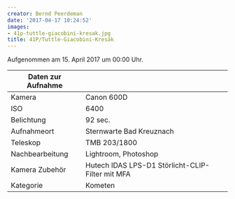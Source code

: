 ```yaml
---
creator: Bernd Peerdeman
date: '2017-04-17 10:24:52'
images:
- 41p-tuttle-giacobini-kresak.jpg
title: 41P/Tuttle-Giacobini-Kresák
---
```

Aufgenommen am 15. April 2017 um 00:00 Uhr.

| Daten zur Aufnahme | |
| - | - |
| Kamera | Canon 600D |
| ISO | 6400 |
| Belichtung | 92 sec. |
| Aufnahmeort | Sternwarte Bad Kreuznach |
| Teleskop | TMB 203/1800 |
| Nachbearbeitung | Lightroom, Photoshop |
| Kamera Zubehör |  Hutech IDAS LPS-D1 Störlicht-CLIP-Filter mit MFA |
| Kategorie | Kometen |
